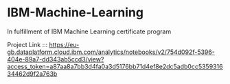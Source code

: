 # IBM-Machine-Learning
In fulfillment of IBM Machine Learning certificate program

Project Link ::: https://eu-gb.dataplatform.cloud.ibm.com/analytics/notebooks/v2/754d092f-5396-404e-89a7-dd343ab5ccd3/view?access_token=a87aa8a7bb3d4fa0a3d5176bb71d4ef8e2dc5adb0cc535931634462d9f2a763b
